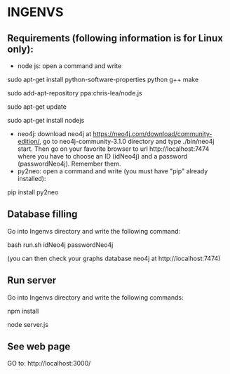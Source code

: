 # INGENVS

## Requirements (following information is for Linux only): 

- node js: open a command and write 

sudo apt-get install python-software-properties python g++ make 

sudo add-apt-repository ppa:chris-lea/node.js

sudo apt-get update

sudo apt-get install nodejs

- neo4j: download neo4j at https://neo4j.com/download/community-edition/, go to neo4j-community-3.1.0 directory and type ./bin/neo4j start. Then go on your favorite browser to url http://localhost:7474 where you have to choose an ID (idNeo4j) and a password (passwordNeo4j). Remember them.
- py2neo: open a command and write (you must have "pip" already installed):

pip install py2neo


## Database filling

Go into Ingenvs directory and write the following command:

bash run.sh idNeo4j passwordNeo4j

(you can then check your graphs database neo4j at http://localhost:7474)

## Run server

Go into Ingenvs directory and write the following commands:

npm install

node server.js

## See web page

GO to: http://localhost:3000/

